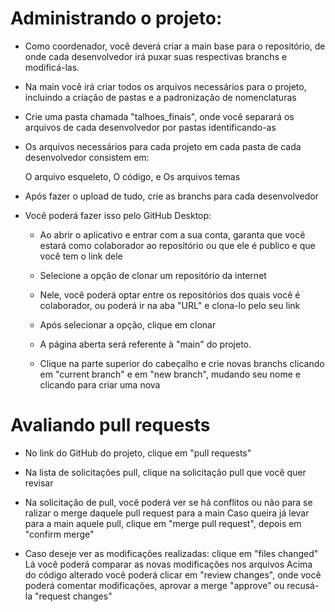 # Administrando o projeto:

* Como coordenador, você deverá criar a main base para o repositório, de onde cada desenvolvedor irá puxar suas respectivas branchs e modificá-las.

* Na main você irá criar todos os arquivos necessários para o projeto, incluindo a criação de pastas e a padronização de nomenclaturas

* Crie uma pasta chamada "talhoes_finais", onde você separará os arquivos de cada desenvolvedor por pastas identificando-as

* Os arquivos necessários para cada projeto em cada pasta de cada desenvolvedor consistem em: 
	
	O arquivo esqueleto,
	O código, e
	Os arquivos temas

* Após fazer o upload de tudo, crie as branchs para cada desenvolvedor
	
* Você poderá fazer isso pelo GitHub Desktop:

	* Ao abrir o aplicativo e entrar com a sua conta, garanta que você estará como colaborador ao repositório ou que ele é publico e que você tem o link dele

	* Selecione a opção de clonar um repositório da internet

	* Nele, você poderá optar entre os repositórios dos quais você é colaborador, ou poderá ir na aba "URL" e clona-lo pelo seu link

	* Após selecionar a opção, clique em clonar

	* A página aberta será referente à "main" do projeto. 
	
	* Clique na parte superior do cabeçalho e crie novas branchs clicando em "current branch" e em "new branch", mudando seu nome e clicando para criar uma nova
 

# Avaliando pull requests

* No link do GitHub do projeto, clique em "pull requests"

* Na lista de solicitações pull, clique na solicitação pull que você quer revisar

* Na solicitação de pull, você poderá ver se há conflitos ou não para se ralizar o merge daquele pull request para a main
	Caso queira já levar para a main aquele pull, clique em "merge pull request", depois em "confirm merge"

* Caso deseje ver as modificações realizadas: clique em  "files changed"
	Lá você poderá comparar as novas modificações nos arquivos
	Acima do código alterado você poderá clicar em "review changes", onde você poderá comentar modificações, aprovar a merge "approve" ou recusá-la "request changes"

